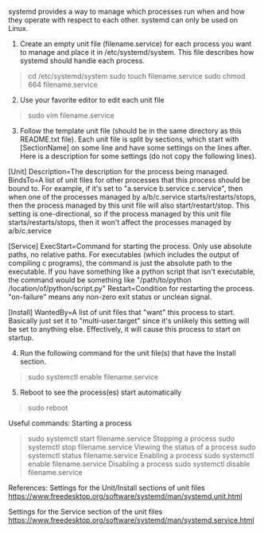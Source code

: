 systemd provides a way to manage which processes run when and how they operate with respect to each other. systemd can only be used on Linux.

1) Create an empty unit file (filename.service) for each process you want to manage and place it in /etc/systemd/system. This file describes how systemd should handle each process.
> cd /etc/systemd/system
> sudo touch filename.service
> sudo chmod 664 filename.service

2) Use your favorite editor to edit each unit file
> sudo vim filename.service

3) Follow the template unit file (should be in the same directory as this README.txt file). Each unit file is split by sections, which start with [SectionName] on some line and have some settings on the lines after. Here is a description for some settings (do not copy the following lines).

[Unit]
Description=The description for the process being managed.
BindsTo=A list of unit files for other processes that this process should be bound to. For example, if it's set to "a.service b.service c.service", then when one of the processes managed by a/b/c.service starts/restarts/stops, then the process managed by this unit file will also start/restart/stop. This setting is one-directional, so if the process managed by this unit file starts/restarts/stops, then it won't affect the processes managed by a/b/c.service

[Service]
ExecStart=Command for starting the process. Only use absolute paths, no relative paths. For executables (which includes the output of compiling c programs), the command is just the absolute path to the executable. If you have something like a python script that isn't executable, the command would be something like "/path/to/python /location/of/python/script.py"
Restart=Condition for restarting the process. "on-failure" means any non-zero exit status or unclean signal.

[Install]
WantedBy=A list of unit files that "want" this process to start. Basically just set it to "multi-user.target" since it's unlikely this setting will be set to anything else. Effectively, it will cause this process to start on startup.

4) Run the following command for the unit file(s) that have the Install section.
> sudo systemctl enable filename.service

5) Reboot to see the process(es) start automatically
> sudo reboot

Useful commands:
Starting a process
> sudo systemctl start filename.service
Stopping a process
> sudo systemctl stop filename.service
Viewing the status of a process
> sudo systemctl status filename.service
Enabling a process
> sudo systemctl enable filename.service
Disabling a process
> sudo systemctl disable filename.service

References:
Settings for the Unit/Install sections of unit files
https://www.freedesktop.org/software/systemd/man/systemd.unit.html

Settings for the Service section of the unit files
https://www.freedesktop.org/software/systemd/man/systemd.service.html
